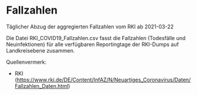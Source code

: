 # Fallzahlen

Täglicher Abzug der aggregierten Fallzahlen vom RKI ab 2021-03-22

Die Datei RKI_COVID19_Fallzahlen.csv fasst die Fallzahlen (Todesfälle und Neuinfektionen) für alle verfügbaren
Reportingtage der RKI-Dumps auf Landkreisebene zusammen.

Quellenvermerk: 
- RKI (https://www.rki.de/DE/Content/InfAZ/N/Neuartiges_Coronavirus/Daten/Fallzahlen_Daten.html)

